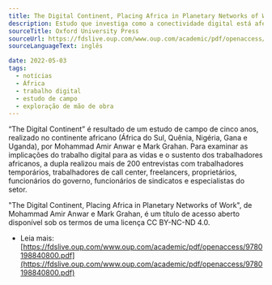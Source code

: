 ```yaml
---
title: The Digital Continent, Placing Africa in Planetary Networks of Work, de Mohammad Amir Anwar e Mark Grahan.
description: Estudo que investiga como a conectividade digital está afetando a vida dos trabalhadores africanos.
sourceTitle: Oxford University Press
sourceUrl: https://fdslive.oup.com/www.oup.com/academic/pdf/openaccess/9780198840800.pdf/
sourceLanguageText: inglês

date: 2022-05-03
tags:
  - notícias
  - África
  - trabalho digital
  - estudo de campo
  - exploração de mão de obra
---
```


“The Digital Continent” é resultado de um estudo de campo de cinco anos, realizado no continente africano (África do Sul, Quênia, Nigéria, Gana e Uganda), por Mohammad Amir Anwar e Mark Grahan. Para examinar as implicações do trabalho digital para as vidas e o sustento dos trabalhadores africanos, a dupla realizou mais de 200 entrevistas com trabalhadores temporários, trabalhadores de call center, freelancers, proprietários, funcionários do governo, funcionários de sindicatos e especialistas do setor.

"The Digital Continent, Placing Africa in Planetary Networks of Work", de Mohammad Amir Anwar e Mark Grahan, é um título de acesso aberto disponível sob os termos de uma licença CC BY-NC-ND 4.0.


* Leia mais: [https://fdslive.oup.com/www.oup.com/academic/pdf/openaccess/9780198840800.pdf](https://fdslive.oup.com/www.oup.com/academic/pdf/openaccess/9780198840800.pdf)

